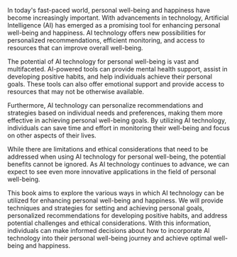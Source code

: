 
In today's fast-paced world, personal well-being and happiness have become increasingly important. With advancements in technology, Artificial Intelligence (AI) has emerged as a promising tool for enhancing personal well-being and happiness. AI technology offers new possibilities for personalized recommendations, efficient monitoring, and access to resources that can improve overall well-being.

The potential of AI technology for personal well-being is vast and multifaceted. AI-powered tools can provide mental health support, assist in developing positive habits, and help individuals achieve their personal goals. These tools can also offer emotional support and provide access to resources that may not be otherwise available.

Furthermore, AI technology can personalize recommendations and strategies based on individual needs and preferences, making them more effective in achieving personal well-being goals. By utilizing AI technology, individuals can save time and effort in monitoring their well-being and focus on other aspects of their lives.

While there are limitations and ethical considerations that need to be addressed when using AI technology for personal well-being, the potential benefits cannot be ignored. As AI technology continues to advance, we can expect to see even more innovative applications in the field of personal well-being.

This book aims to explore the various ways in which AI technology can be utilized for enhancing personal well-being and happiness. We will provide techniques and strategies for setting and achieving personal goals, personalized recommendations for developing positive habits, and address potential challenges and ethical considerations. With this information, individuals can make informed decisions about how to incorporate AI technology into their personal well-being journey and achieve optimal well-being and happiness.
